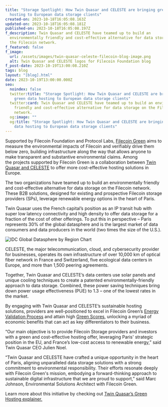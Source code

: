 ```yaml
---
title: "Storage Spotlight: How Twin Quasar and CELESTE are bringing green data
  hosting to European data storage clients"
created-on: 2023-10-18T16:05:08.163Z
updated-on: 2023-10-18T16:05:08.181Z
published-on: 2023-10-18T16:05:08.197Z
f_description: Twin Quasar and CELESTE have teamed up to build an
  environmentally friendly and cost-effective alternative for data storage on
  the Filecoin network.
f_featured: false
f_image:
  url: /assets/images/twin-quasar-celeste-filecoin-blog-image.png
  alt: Twin Quasar and CELESTE logos for Filecoin Foundation blog
f_post-date: 2023-10-19T13:00:08.210Z
tags: blog
layout: "[blog].html"
date: 2023-10-19T13:00:00.000Z
seo:
  noindex: false
  twitter:title: "Storage Spotlight: How Twin Quasar and CELESTE are bringing
    green data hosting to European data storage clients"
  twitter:card: Twin Quasar and CELESTE have teamed up to build an environmentally
    friendly and cost-effective alternative for data storage on the Filecoin
    network.
  og:image: ""
  og:title: "Storage Spotlight: How Twin Quasar and CELESTE are bringing green
    data hosting to European data storage clients"
---
```

Supported by Filecoin Foundation and Protocol Labs, [Filecoin Green](https://green.filecoin.io/) aims to measure the environmental impacts of Filecoin and verifiably drive them below zero, building infrastructure along the way that allows anyone to make transparent and substantive environmental claims. Among the projects supported by Filecoin Green is a collaboration between [Twin Quasar and CELESTE](https://www.twinquasar.io/green-hosting) to offer more cost-effective hosting solutions in Europe. 

The two organizations have teamed up to build an environmentally friendly and cost-effective alternative for data storage on the Filecoin network. These B2B solutions, designed for existing and prospective Filecoin storage providers (SPs), leverage renewable energy options in the heart of Paris.

Twin Quasar uses the French capital’s position as an IP transit hub with super low latency connectivity and high density to offer data storage for a fraction of the cost of other offerings. To put this in perspective – Paris represents 30% of the global datasphere and is the largest market of data consumers and data producers in the world (two times the size of the U.S.).

![IDC Global Datasphere by Region Chart](https://lh7-us.googleusercontent.com/IuMAdj-mK8taWHZ4uF-HKi8SQMaa4-JMCeVjX-QKMfm0e_Pe6cJ2xBupTItBbW1UVY3giuScNaKPQsWG2XyrShBbhmjb7HGlRipVy23lVsdtynMNtZMA4c9qYRZJo8d50cDjxIEUg407h1lf6bR1uV0)

CELESTE, the major telecommunication, cloud, and cybersecurity provider for businesses, operates its own infrastructure of over 10,000 km of optical fiber network in France and Switzerland, five ecological data centers in Europe, and more than 1,500 peering agreements.

Together, Twin Quasar and CELESTE’s data centers use solar panels and unique cooling techniques to create a patented environmentally-friendly approach to data storage. Combined, these power saving techniques bring down power usage effectiveness (PUE) to 1.3 – one of the lowest rates in the market. 

By engaging with Twin Quasar and CELESTE’s sustainable hosting solutions, providers are well-positioned to excel in Filecoin Green’s [Energy Validation Process](https://medium.com/@filecoingreen/embarking-on-the-path-of-sustainability-your-guide-to-the-energy-validation-process-evp-2c11b989a96a) and attain high [Green Scores](https://medium.com/@filecoingreen/composing-the-symphony-of-a-carbon-negative-digital-future-the-green-scores-methodology-f5aeaa20797e), unlocking a myriad of economic benefits that can act as key differentiators to their business.

“Our main objective is to provide Filecoin Storage providers and investors with a green and cost-effective hosting offer, leveraging Paris' strategic position in the EU, and France’s low-cost access to renewable energy,” said Twin Quasar CEO Julien Noel.

“Twin Quasar and CELESTE have crafted a unique opportunity in the heart of Paris, aligning unparalleled data storage solutions with a strong commitment to environmental responsibility. Their efforts resonate deeply with Filecoin Green's mission, embodying a forward-thinking approach to sustainable digital infrastructure that we are proud to support,” said Marc Johnson, Environmental Solutions Architect with Filecoin Green.

Learn more about this initiative by checking out [Twin Quasar’s Green Hosting explainer.](https://www.twinquasar.io/green-hosting)